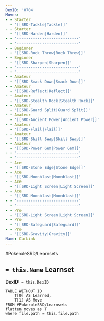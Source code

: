 ```yaml
---
DexID: '0704'
Moves:
- - Starter
  - '[[SRD-Tackle|Tackle]]'
- - Starter
  - '[[SRD-Harden|Harden]]'
- - '---------------------------'
  - '---------------------------'
- - Beginner
  - '[[SRD-Rock Throw|Rock Throw]]'
- - Beginner
  - '[[SRD-Sharpen|Sharpen]]'
- - '---------------------------'
  - '---------------------------'
- - Amateur
  - '[[SRD-Smack Down|Smack Down]]'
- - Amateur
  - '[[SRD-Reflect|Reflect]]'
- - Amateur
  - '[[SRD-Stealth Rock|Stealth Rock]]'
- - Amateur
  - '[[SRD-Guard Split|Guard Split]]'
- - Amateur
  - '[[SRD-Ancient Power|Ancient Power]]'
- - Amateur
  - '[[SRD-Flail|Flail]]'
- - Amateur
  - '[[SRD-Skill Swap|Skill Swap]]'
- - Amateur
  - '[[SRD-Power Gem|Power Gem]]'
- - '---------------------------'
  - '---------------------------'
- - Ace
  - '[[SRD-Stone Edge|Stone Edge]]'
- - Ace
  - '[[SRD-Moonblast|Moonblast]]'
- - Ace
  - '[[SRD-Light Screen|Light Screen]]'
- - Ace
  - '[[SRD-Moonblast|Moonblast]]'
- - '---------------------------'
  - '---------------------------'
- - Pro
  - '[[SRD-Light Screen|Light Screen]]'
- - Pro
  - '[[SRD-Safeguard|Safeguard]]'
- - Pro
  - '[[SRD-Gravity|Gravity]]'
Name: Carbink
---
```


#PokeroleSRD/Learnsets

## `= this.Name` Learnset

**DexID:** `= this.DexID`

```dataview
TABLE WITHOUT ID
    T[0] AS Learned,
    T[1] AS Move
FROM #PokeroleSRD/Learnsets
flatten moves as T
where file.path = this.file.path
```
